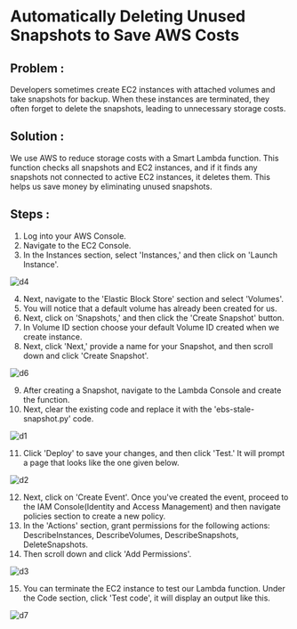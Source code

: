 # Automatically Deleting Unused Snapshots to Save AWS Costs

## Problem :
Developers sometimes create EC2 instances with attached volumes and take snapshots for backup. When these instances are terminated, they often forget to delete the snapshots, leading to unnecessary storage costs.

## Solution :
We use AWS to reduce storage costs with a Smart Lambda function. This function checks all snapshots and EC2 instances, and if it finds any snapshots not connected to active EC2 instances, it deletes them. This helps us save money by eliminating unused snapshots.

## Steps :

1. Log into your AWS Console.<br>
2. Navigate to the EC2 Console.<br>
3. In the Instances section, select 'Instances,' and then click on 'Launch Instance'.<br>

![d4](https://github.com/SubodhBagde/AWS-Cost-Optimization/assets/136182792/0dbe6736-143a-4255-9852-42929167f8aa)<br>

4. Next, navigate to the 'Elastic Block Store' section and select 'Volumes'.<br>
5. You will notice that a default volume has already been created for us.<br>
6. Next, click on 'Snapshots,' and then click the 'Create Snapshot' button.<br>
7. In Volume ID section choose your default Volume ID created when we create instance.<br>
8. Next, click 'Next,' provide a name for your Snapshot, and then scroll down and click 'Create Snapshot'.<br>

![d6](https://github.com/SubodhBagde/AWS-Cost-Optimization/assets/136182792/11027127-9c2e-49a6-ba3e-2defd20cd1dd)

9.  After creating a Snapshot, navigate to the Lambda Console and create the function.<br>
10. Next, clear the existing code and replace it with the 'ebs-stale-snapshot.py' code.<br>

![d1](https://github.com/SubodhBagde/AWS-Cost-Optimization/assets/136182792/7dae35d7-d97e-4c66-8da1-c2988fe52c1f)

11. Click 'Deploy' to save your changes, and then click 'Test.' It will prompt a page that looks like the one given below.<br>

![d2](https://github.com/SubodhBagde/AWS-Cost-Optimization/assets/136182792/180a1691-a52c-4871-be2c-c6510c9f4a4c)

12. Next, click on 'Create Event'. Once you've created the event, proceed to the IAM Console(Identity and Access Management) and then navigate policies section to create a new policy.
13. In the 'Actions' section, grant permissions for the following actions: DescribeInstances, DescribeVolumes, DescribeSnapshots, DeleteSnapshots.
14. Then scroll down and click 'Add Permissions'.

![d3](https://github.com/SubodhBagde/AWS-Cost-Optimization/assets/136182792/32f5a2be-c18e-4435-b85d-50e2d5e6902f)

15. You can terminate the EC2 instance to test our Lambda function. Under the Code section, click 'Test code', it will display an output like this.

![d7](https://github.com/SubodhBagde/AWS-Cost-Optimization/assets/136182792/b0351f95-91e6-4395-9620-5e8551eb90da)

